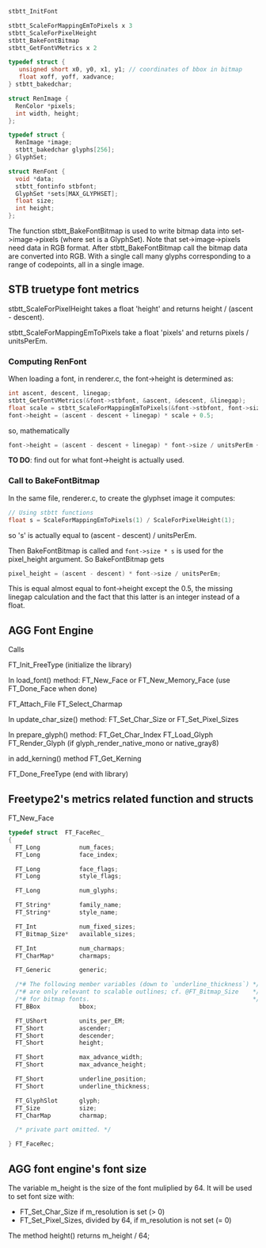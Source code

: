 ```c
stbtt_InitFont

stbtt_ScaleForMappingEmToPixels x 3
stbtt_ScaleForPixelHeight
stbtt_BakeFontBitmap
stbtt_GetFontVMetrics x 2

typedef struct {
   unsigned short x0, y0, x1, y1; // coordinates of bbox in bitmap
   float xoff, yoff, xadvance;
} stbtt_bakedchar;

struct RenImage {
  RenColor *pixels;
  int width, height;
};

typedef struct {
  RenImage *image;
  stbtt_bakedchar glyphs[256];
} GlyphSet;

struct RenFont {
  void *data;
  stbtt_fontinfo stbfont;
  GlyphSet *sets[MAX_GLYPHSET];
  float size;
  int height;
};

```

The function stbtt_BakeFontBitmap is used to write bitmap data into set->image->pixels (where set is a GlyphSet).
Note that set->image->pixels need data in RGB format. After stbtt_BakeFontBitmap call the bitmap data are converted into RGB.
With a single call many glyphs corresponding to a range of codepoints, all in a
single image.

## STB truetype font metrics

stbtt_ScaleForPixelHeight takes a float 'height' and returns height / (ascent - descent).

stbtt_ScaleForMappingEmToPixels take a float 'pixels' and returns pixels / unitsPerEm.

### Computing RenFont

When loading a font, in renderer.c, the font->height is determined as:

```c
int ascent, descent, linegap;
stbtt_GetFontVMetrics(&font->stbfont, &ascent, &descent, &linegap);
float scale = stbtt_ScaleForMappingEmToPixels(&font->stbfont, font->size);
font->height = (ascent - descent + linegap) * scale + 0.5;
```

so, mathematically

```c
font->height = (ascent - descent + linegap) * font->size / unitsPerEm + 0.5;
```

**TO DO**: find out for what font->height is actually used.

### Call to BakeFontBitmap

In the same file, renderer.c, to create the glyphset image it computes:

```c
// Using stbtt functions
float s = ScaleForMappingEmToPixels(1) / ScaleForPixelHeight(1);
```

so 's' is actually equal to (ascent - descent) / unitsPerEm.

Then BakeFontBitmap is called and `font->size * s` is used for the pixel_height argument.
So BakeFontBitmap gets

```c
pixel_height = (ascent - descent) * font->size / unitsPerEm;
```

This is equal almost equal to font->height except the 0.5, the missing linegap calculation
and the fact that this latter is an integer instead of a float.

## AGG Font Engine

Calls

FT_Init_FreeType (initialize the library)

In load_font() method:
FT_New_Face or FT_New_Memory_Face (use FT_Done_Face when done)

FT_Attach_File
FT_Select_Charmap

In update_char_size() method:
FT_Set_Char_Size or FT_Set_Pixel_Sizes

In prepare_glyph() method:
FT_Get_Char_Index
FT_Load_Glyph
FT_Render_Glyph (if glyph_render_native_mono or native_gray8) 

in add_kerning() method
FT_Get_Kerning

FT_Done_FreeType (end with library)

## Freetype2's metrics related function and structs

FT_New_Face

```c
typedef struct  FT_FaceRec_
{
  FT_Long           num_faces;
  FT_Long           face_index;

  FT_Long           face_flags;
  FT_Long           style_flags;

  FT_Long           num_glyphs;

  FT_String*        family_name;
  FT_String*        style_name;

  FT_Int            num_fixed_sizes;
  FT_Bitmap_Size*   available_sizes;

  FT_Int            num_charmaps;
  FT_CharMap*       charmaps;

  FT_Generic        generic;

  /*# The following member variables (down to `underline_thickness`) */
  /*# are only relevant to scalable outlines; cf. @FT_Bitmap_Size    */
  /*# for bitmap fonts.                                              */
  FT_BBox           bbox;

  FT_UShort         units_per_EM;
  FT_Short          ascender;
  FT_Short          descender;
  FT_Short          height;

  FT_Short          max_advance_width;
  FT_Short          max_advance_height;

  FT_Short          underline_position;
  FT_Short          underline_thickness;

  FT_GlyphSlot      glyph;
  FT_Size           size;
  FT_CharMap        charmap;

  /* private part omitted. */

} FT_FaceRec;
```

## AGG font engine's font size

The variable m_height is the size of the font muliplied by 64.
It will be used to set font size with:

- FT_Set_Char_Size if m_resolution is set (> 0)
- FT_Set_Pixel_Sizes, divided by 64, if m_resolution is not set (= 0)

The method height() returns m_height / 64;
